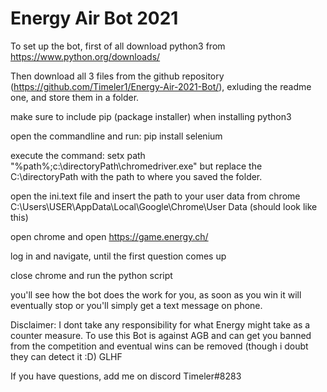 # Energy Air Bot 2021
To set up the bot, first of all download python3 from https://www.python.org/downloads/

Then download all 3 files from the github repository (https://github.com/Timeler1/Energy-Air-2021-Bot/), exluding the readme one, and store them in a folder.

make sure to include pip (package installer) when installing python3

open the commandline and run: pip install selenium

execute the command: setx path "%path%;c:\directoryPath\chromedriver.exe" but replace the C:\directoryPath with the path to where you saved the folder.

open the ini.text file and insert the path to your user data from chrome C:\Users\USER\AppData\Local\Google\Chrome\User Data (should look like this)

open chrome and open https://game.energy.ch/

log in and navigate, until the first question comes up

close chrome and run the python script

you'll see how the bot does the work for you, as soon as you win it will eventually stop or you'll simply get a text message on phone.


Disclaimer: I dont take any responsibility for what Energy might take as a counter measure. To use this Bot is against AGB and can get you banned from the competition and eventual wins can be removed (though i doubt they can detect it :D)
GLHF

If you have questions, add me on discord Timeler#8283
